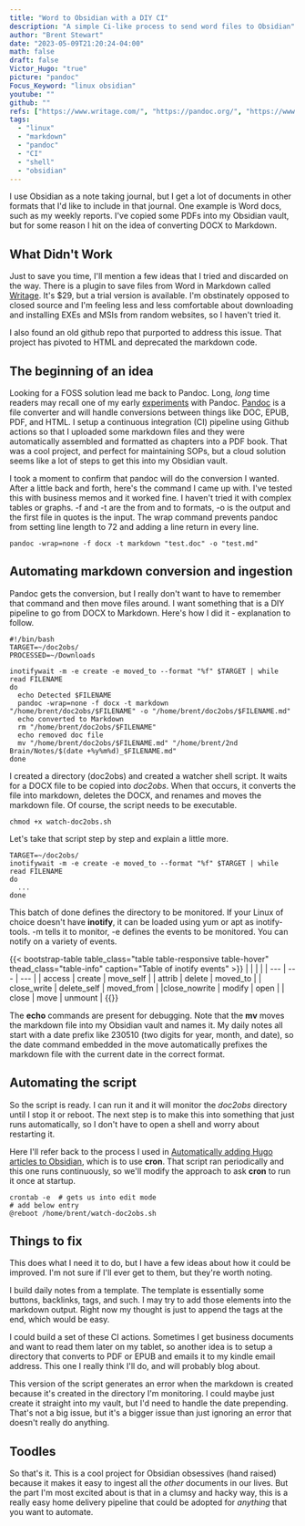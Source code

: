 ```yaml
---
title: "Word to Obsidian with a DIY CI"
description: "A simple Ci-like process to send word files to Obsidian"
author: "Brent Stewart"
date: "2023-05-09T21:20:24-04:00"
math: false
draft: false
Victor_Hugo: "true"
picture: "pandoc"
Focus_Keyword: "linux obsidian"
youtube: ""
github: ""
refs: ["https://www.writage.com/", "https://pandoc.org/", "https://www.linuxjournal.com/content/linux-filesystem-events-inotify"]
tags:
  - "linux"
  - "markdown"
  - "pandoc"
  - "CI"
  - "shell"
  - "obsidian"
---
```


I use Obsidian as a note taking journal, but I get a lot of documents in other formats that I'd like to include in that journal.  One example is Word docs, such as my weekly reports.  I've copied some PDFs into my Obsidian vault, but for some reason I hit on the idea of converting DOCX to Markdown.

## What Didn't Work

Just to save you time, I'll mention a few ideas that I tried and discarded on the way.  There is a plugin to save files from Word in Markdown called [Writage](https://www.writage.com/).  It's $29, but a trial version is available.  I'm obstinately opposed to closed source and I'm feeling less and less comfortable about downloading and installing EXEs and MSIs from random websites, so I haven't tried it.

I also found an old github repo that purported to address this issue.  That project has pivoted to HTML and deprecated the markdown code.

## The beginning of an idea
Looking for a FOSS solution lead me back to Pandoc.  Long, _long_ time readers may recall one of my early [experiments](/posts/200919_pandoc_improved/) with Pandoc.  [Pandoc](https://pandoc.org/) is a file converter and will handle conversions between things like DOC, EPUB, PDF, and HTML.  I setup a continuous integration (CI) pipeline using Github actions so that I uploaded some markdown files and they were automatically assembled and formatted as chapters into a PDF book.  That was a cool project, and perfect for maintaining SOPs, but a cloud solution seems like a lot of steps to get this into my Obsidian vault.

I took a moment to confirm that pandoc will do the conversion I wanted.  After a little back and forth, here's the command I came up with.  I've tested this with business memos and it worked fine.  I haven't tried it with complex tables or graphs.  -f and -t are the from and to formats, -o is the output and the first file in quotes is the input.  The wrap command prevents pandoc from setting line length to 72 and adding a line return in every line.

    pandoc -wrap=none -f docx -t markdown "test.doc" -o "test.md"

## Automating markdown conversion and ingestion
Pandoc gets the conversion, but I really don't want to have to remember that command and then move files around.  I want something that is a DIY pipeline to go from DOCX to Markdown.  Here's how I did it - explanation to follow.

    #!/bin/bash
    TARGET=~/doc2obs/
    PROCESSED=~/Downloads

    inotifywait -m -e create -e moved_to --format "%f" $TARGET | while read FILENAME
    do
      echo Detected $FILENAME
      pandoc -wrap=none -f docx -t markdown "/home/brent/doc2obs/$FILENAME" -o "/home/brent/doc2obs/$FILENAME.md"
      echo converted to Markdown
      rm "/home/brent/doc2obs/$FILENAME"
      echo removed doc file
      mv "/home/brent/doc2obs/$FILENAME.md" "/home/brent/2nd Brain/Notes/$(date +%y%m%d)_$FILENAME.md"
    done

I created a directory (doc2obs) and created a watcher shell script.  It waits for a DOCX file to be copied into _doc2obs_.  When that occurs, it converts the file into markdown, deletes the DOCX, and renames and moves the markdown file.  Of course, the script needs to be executable.

    chmod +x watch-doc2obs.sh

Let's take that script step by step and explain a little more.

    TARGET=~/doc2obs/
    inotifywait -m -e create -e moved_to --format "%f" $TARGET | while read FILENAME
    do
      ...
    done

This batch of done defines the directory to be monitored.  If your Linux of choice doesn't have __inotify__, it can be loaded using yum or apt as inotify-tools.  -m tells it to monitor, -e defines the events to be monitored.  You can notify on a variety of events.

{{< bootstrap-table table_class="table table-responsive table-hover" thead_class="table-info" caption="Table of inotify events" >}}
|  |  |  |
| --- | --- | --- |
| access |	create |	move_self |
| attrib |	delete |	moved_to |
| close_write |	delete_self |	moved_from |
|close_nowrite |	modify |	open |
| close |	move |	unmount |
{{</bootstrap-table>}}

The __echo__ commands are present for debugging.  Note that the __mv__ moves the markdown file into my Obsidian vault and names it.  My daily notes all start with a date prefix like 230510 (two digits for year, month, and date), so the date command embedded in the move automatically prefixes the markdown file with the current date in the correct format.

## Automating the script

So the script is ready.  I can run it and it will monitor the _doc2obs_ directory until I stop it or reboot.  The next step is to make this into something that just runs automatically, so I don't have to open a shell and worry about restarting it.

Here I'll refer back to the process I used in [Automatically adding Hugo articles to Obsidian](/posts/230313_blog2obsidian/), which is to use __cron__.  That script ran periodically and this one runs continuously, so we'll modify the approach to ask __cron__ to run it once at startup.

    crontab -e  # gets us into edit mode
    # add below entry
    @reboot /home/brent/watch-doc2obs.sh

## Things to fix
This does what I need it to do, but I have a few ideas about how it could be improved.  I'm not sure if I'll ever get to them, but they're worth noting.

I build daily notes from a template.  The template is essentially some buttons, backlinks, tags, and such.  I may try to add those elements into the markdown output.  Right now my thought is just to append the tags at the end, which would be easy.

I could build a set of these CI actions.  Sometimes I get business documents and want to read them later on my tablet, so another idea is to setup a directory that converts to PDF or EPUB and emails it to my kindle email address.  This one I really think I'll do, and will probably blog about.

This version of the script generates an error when the markdown is created because it's created in the directory I'm monitoring.  I could maybe just create it straight into my vault, but I'd need to handle the date prepending.  That's not a big issue, but it's a bigger issue than just ignoring an error that doesn't really do anything.

## Toodles
So that's it.  This is a cool project for Obsidian obsessives (hand raised) because it makes it easy to ingest all the _other_ documents in our lives.  But the part I'm most excited about is that in a clumsy and hacky way, this is a really easy home delivery pipeline that could be adopted for _anything_ that you want to automate.